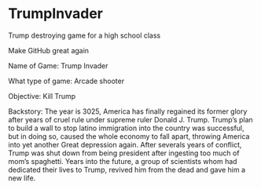 # TrumpInvader
Trump destroying game for a high school class

Make GitHub great again

Name of Game: Trump Invader

What type of game: Arcade shooter

Objective: Kill Trump

Backstory: The year is 3025, America has finally regained its former glory after years of cruel rule under supreme ruler Donald J. Trump. Trump’s plan to build a wall to stop latino immigration into the country was successful, but in doing so, caused the whole economy to fall apart, throwing America into yet another Great depression again. After severals years of conflict, Trump was shut down from being president after ingesting too much of mom’s spaghetti.  Years into the future, a group of scientists whom had dedicated their lives to Trump, revived him from the dead and gave him a new life.

